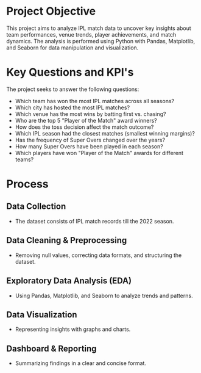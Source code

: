 # Project Objective
This project aims to analyze IPL match data to uncover key insights about team performances, venue trends, player achievements, and match dynamics. The analysis is performed using Python with Pandas, Matplotlib, and Seaborn for data manipulation and visualization.

# Key Questions and KPI's

The project seeks to answer the following questions:
- Which team has won the most IPL matches across all seasons?
-	Which city has hosted the most IPL matches?
-	Which venue has the most wins by batting first vs. chasing?
-	Who are the top 5 "Player of the Match" award winners?
-	How does the toss decision affect the match outcome?
-	Which IPL season had the closest matches (smallest winning margins)?
-	Has the frequency of Super Overs changed over the years?
-	How many Super Overs have been played in each season?
-	Which players have won "Player of the Match" awards for different teams?

# Process
## Data Collection 
- The dataset consists of IPL match records till the 2022 season.
## Data Cleaning & Preprocessing 
- Removing null values, correcting data formats, and structuring the dataset.
## Exploratory Data Analysis (EDA) 
- Using Pandas, Matplotlib, and Seaborn to analyze trends and patterns.
## Data Visualization 
- Representing insights with graphs and charts.
## Dashboard & Reporting 
- Summarizing findings in a clear and concise format.
